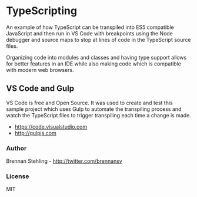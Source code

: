 # TypeScripting

An example of how TypeScript can be transpiled into ES5 compatible JavaScript
and then run in VS Code with breakpoints using the Node debugger and source maps
to stop at lines of code in the TypeScript source files.

Organizing code into modules and classes and having type support allows for
better features in an IDE while also making code which is compatible with
modern web browsers.

## VS Code and Gulp

VS Code is free and Open Source. It was used to create and test this sample
project which uses Gulp to automate the transpiling process and watch the
TypeScript files to trigger transpiling each time a change is made. 

 * https://code.visualstudio.com
 * http://gulpjs.com
 
 
 ### Author
 
 Brennan Stehling - http://twitter.com/brennansv
 
 ### License
 
 MIT
 
 